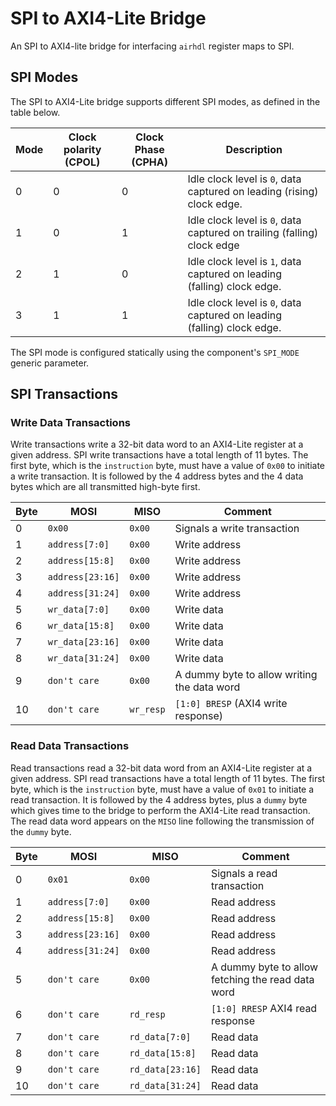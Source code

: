 # SPI to AXI4-Lite Bridge

An SPI to AXI4-lite bridge for interfacing `airhdl` register maps to SPI.

## SPI Modes

The SPI to AXI4-Lite bridge supports different SPI modes, as defined in the table below.

| Mode | Clock polarity (CPOL) | Clock Phase (CPHA) | Description |
| -----| --------------------- | ------------------ | ----------- |
| 0    | 0 | 0 | Idle clock level is `0`, data captured on leading (rising) clock edge. |
| 1    | 0 | 1 | Idle clock level is `0`, data captured on trailing (falling) clock edge |
| 2    | 1 | 0 | Idle clock level is `1`, data captured on leading (falling) clock edge. |
| 3    | 1 | 1 | Idle clock level is `0`, data captured on leading (falling) clock edge. |

The SPI mode is configured statically using the component's `SPI_MODE` generic parameter.

## SPI Transactions

### Write Data Transactions

Write transactions write a 32-bit data word to an AXI4-Lite register at a given address. SPI write transactions have a total length of 11 bytes. The first byte, which is the `instruction` byte, must have a value of `0x00` to initiate a write transaction. It is followed by the 4 address bytes and the 4 data bytes which are all transmitted high-byte first.

| Byte | MOSI    | MISO | Comment |
| ---- | ------- | ---- | ------- |
| 0    | `0x00` | `0x00` | Signals a write transaction |
| 1    | `address[7:0]` | `0x00` | Write address |
| 2    | `address[15:8]` | `0x00` | Write address |
| 3    | `address[23:16]` | `0x00` | Write address |
| 4    | `address[31:24]` | `0x00` | Write address |
| 5    | `wr_data[7:0]` | `0x00` | Write data |
| 6    | `wr_data[15:8]` | `0x00` | Write data |
| 7    | `wr_data[23:16]` | `0x00` | Write data |
| 8    | `wr_data[31:24]` | `0x00` | Write data |
| 9    | `don't care` | `0x00` | A dummy byte to allow writing the data word |
| 10    | `don't care` | `wr_resp` | `[1:0] BRESP` (AXI4 write response) |

### Read Data Transactions

Read transactions read a 32-bit data word from an AXI4-Lite register at a given address. SPI read transactions have a total length of 11 bytes. The first byte, which is the `instruction` byte, must have a value of `0x01` to initiate a read transaction. It is followed by the 4 address bytes, plus a `dummy` byte which gives time to the bridge to perform the AXI4-Lite read transaction. The read data word appears on the `MISO` line following the transmission of the `dummy` byte.

| Byte | MOSI    | MISO | Comment |
| ---- | ------- | ---- | ------- |
| 0    | `0x01` | `0x00` | Signals a read transaction |
| 1    | `address[7:0]` | `0x00` | Read address |
| 2    | `address[15:8]` | `0x00` | Read address |
| 3    | `address[23:16]` | `0x00` | Read address |
| 4    | `address[31:24]` | `0x00` | Read address |
| 5    | `don't care` | `0x00` | A dummy byte to allow fetching the read data word |
| 6    | `don't care` | `rd_resp` | `[1:0] RRESP` AXI4 read response |
| 7    | `don't care` | `rd_data[7:0]` | Read data|
| 8    | `don't care` | `rd_data[15:8]` | Read data|
| 9    | `don't care` | `rd_data[23:16]` | Read data|
| 10   | `don't care` | `rd_data[31:24]` | Read data |
